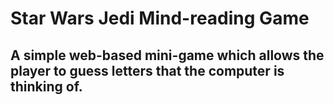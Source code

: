 # Star Wars Jedi Mind-reading Game
## A simple web-based mini-game which allows the player to guess letters that the computer is thinking of.
